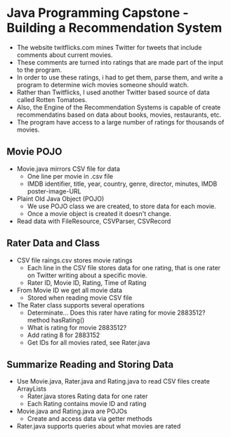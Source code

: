 # Java Programming Capstone - Building a Recommendation System

* The website twitflicks.com mines Twitter for tweets that include comments about current movies.
* These comments are turned into ratings that are made part of the input to the program.
* In order to use these ratings, i had to get them, parse them, and write a program to determine wich movies someone should watch.
* Rather than Twitflicks, I used another Twitter based source of data called Rotten Tomatoes.
* Also, the Engine of the Recommendation Systems is capable of create recommendatins based on data about books, movies, restaurants, etc.
* The program have access to a large number of ratings for thousands of movies.


## Movie POJO

* Movie.java mirrors CSV file for data
  * One line per movie in .csv file
  * IMDB identifier, title, year, country, genre, director, minutes, IMDB poster-image-URL
* Plaint Old Java Object (POJO)
  * We use POJO class we are created, to store data for each movie.
  * Once a movie object is created it doesn't change.
* Read data with FileResource, CSVParser, CSVRecord

## Rater Data and Class
* CSV file raings.csv stores movie ratings
  * Each line in the CSV file stores data for one rating, that is one rater on Twitter writing about a specific movie.
  * Rater ID, Movie ID, Rating, Time of Rating
* From Movie ID we get all movie data
  * Stored when reading movie CSV file
* The Rater class supports several operations
  * Determinate... Does this rater have rating for movie 2883512? method hasRating()
  * What is rating for movie 2883512?
  * Add rating 8 for 2883152
  * Get IDs for all movies rated, see Rater.java
  
## Summarize Reading and Storing Data
* Use Movie.java, Rater.java and Rating.java to read CSV files create ArrayLists
  * Rater.java stores Rating data for one rater
  * Each Rating contains movie ID and rating
* Movie.java and Rating.java are POJOs
  * Create and access data via getter methods
* Rater.java supports queries about what movies are rated
